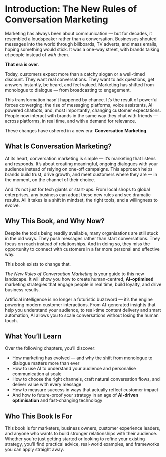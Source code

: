 # Introduction: The New Rules of Conversation Marketing

Marketing has always been about communication — but for decades, it resembled a loudspeaker rather than a conversation. Businesses shouted messages into the world through billboards, TV adverts, and mass emails, hoping something would stick. It was a one-way street, with brands talking *at* people instead of *with* them.

**That era is over**.

Today, customers expect more than a catchy slogan or a well-timed discount. They want real conversations. They want to ask questions, get answers instantly, be heard, and feel valued. Marketing has shifted from monologue to dialogue — from broadcasting to engagement.

This transformation hasn’t happened by chance. It’s the result of powerful forces converging: the rise of messaging platforms, voice assistants, AI-powered chatbots, and, most importantly, changing customer expectations. People now interact with brands in the same way they chat with friends — across platforms, in real time, and with a demand for relevance.

These changes have ushered in a new era: **Conversation Marketing**.

## What Is Conversation Marketing?

At its heart, conversation marketing is simple — it’s marketing that listens and responds. It’s about creating meaningful, ongoing dialogues with your audience instead of relying on one-off campaigns. This approach helps brands build trust, drive growth, and meet customers where they are — in the moment, on the channel of their choice.

And it’s not just for tech giants or start-ups. From local shops to global enterprises, any business can adopt these new rules and see dramatic results. All it takes is a shift in mindset, the right tools, and a willingness to evolve.

## Why This Book, and Why Now?

Despite the tools being readily available, many organisations are still stuck in the old ways. They push messages rather than start conversations. They focus on reach instead of relationships. And in doing so, they miss the opportunity to connect with customers in a far more personal and effective way.

This book exists to change that.

*The New Rules of Conversation Marketing* is your guide to this new landscape. It will show you how to create human-centred, **AI-optimised** marketing strategies that engage people in real time, build loyalty, and drive business results.

Artificial intelligence is no longer a futuristic buzzword — it’s the engine powering modern customer interactions. From AI-generated insights that help you understand your audience, to real-time content delivery and smart automation, AI allows you to scale conversations without losing the human touch.

## What You’ll Learn

Over the following chapters, you’ll discover:

* How marketing has evolved — and why the shift from monologue to dialogue matters more than ever
* How to use AI to understand your audience and personalise communication at scale
* How to choose the right channels, craft natural conversation flows, and deliver value with every message
* How to measure success in ways that actually reflect customer impact
* And how to future-proof your strategy in an age of **AI-driven optimisation** and fast-changing technology

## Who This Book Is For

This book is for marketers, business owners, customer experience leaders, and anyone who wants to build stronger relationships with their audience. Whether you're just getting started or looking to refine your existing strategy, you'll find practical advice, real-world examples, and frameworks you can apply straight away.


